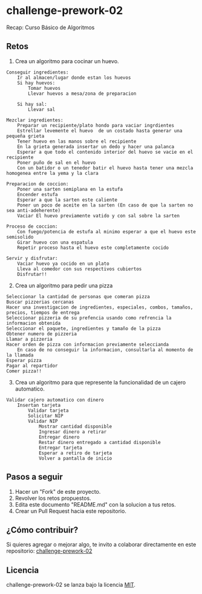 # challenge-prework-02

Recap: Curso Básico de Algoritmos

## Retos

1. Crea un algoritmo para cocinar un huevo.

``` 
Conseguir ingredientes:
    Ir al almacen/lugar donde estan los huevos
    Si hay huevos:
        Tomar huevos
        Llevar huevos a mesa/zona de preparacion

    Si hay sal:
        Llevar sal

Mezclar ingredientes:
    Preparar un recipiente/plato hondo para vaciar ingrdientes
    Estrellar levemente el huevo  de un costado hasta generar una pequeña grieta
    Tener huevo en las manos sobre el recipiente
    En la grieta generada insertar un dedo y hacer una palanca
    Esperar a que todo el contenido interior del huevo se vacie en el recipiente
    Poner puño de sal en el huevo
    Con un batidor o un tenedor batir el huevo hasta tener una mezcla homogenea entre la yema y la clara

Preparacion de coccion:
    Poner una sarten semiplana en la estufa
    Encender estufa
    Esperar a que la sarten este caliente
    Poner un poco de aceite en la sarten (En caso de que la sarten no sea anti-adeherente)
    Vaciar El huevo previamente vatido y con sal sobre la sarten

Proceso de coccion:
    Con fuego/potencia de estufa al minimo esperar a que el huevo este semisolido
    Girar huevo con una espatula
    Repetir proceso hasta el huevo este completamente cocido

Servir y disfrutar:
    Vaciar huevo ya cocido en un plato
    Lleva al comedor con sus respectivos cubiertos
    Disfrutar!!
```

2. Crea un algoritmo para pedir una pizza

``` 
Seleccionar la cantidad de personas que comeran pizza
Buscar pizzerias cercanas
Hacer una investigacion de ingredientes, especiales, combos, tamaños, precios, tiempos de entrega
Seleccionar pizzeria de su prefencia usando como refrencia la informacion obtenida
Seleccionar el paquete, ingredientes y tamaño de la pizza
Obtener numero de pizzeria
Llamar a pizzeria
Hacer orden de pizza con informacion previamente seleccianda
    En caso de no conseguir la informacion, consultarla al momento de la llamada
Esperar pizza
Pagar al repartidor
Comer pizza!!
```

3. Crea un algoritmo para que represente la funcionalidad de un cajero automatico.

``` 
Validar cajero automatico con dinero
    Insertan tarjeta
        Validar tarjeta
        Solicitar NIP
        Validar NIP
            Mostrar cantidad disponible
            Ingresar dinero a retirar
            Entregar dinero
            Restar dinero entregado a cantidad disponible
            Entregar tarjeta
            Esperar a retiro de tarjeta
            Volver a pantalla de inicio
```

## Pasos a seguir

1. Hacer un "Fork" de este proyecto.
2. Revolver los retos propuestos.
3. Edita este documento "README.md" con la solucion a tus retos.
4. Crear un Pull Request hacia este repositorio.

## ¿Cómo contribuir?

Si quieres agregar o mejorar algo, te invito a colaborar directamente en este repositorio: [challenge-prework-02](https://github.com/platzimaster/challenge-prework-02/)

## Licencia

challenge-prework-02 se lanza bajo la licencia [MIT](https://opensource.org/licenses/MIT).
